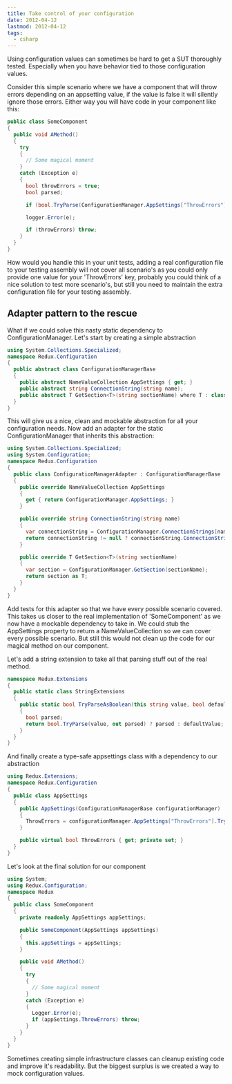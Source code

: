 ```yaml
---
title: Take control of your configuration
date: 2012-04-12
lastmod: 2012-04-12
tags:
  - csharp
---
```


Using configuration values can sometimes be hard to get a SUT thoroughly tested. Especially when you have behavior tied to those configuration values.

Consider this simple scenario where we have a component that will throw errors depending on an appsetting value, if the value is false it will silently ignore those errors. Either way you will have code in your component like this:

```csharp
public class SomeComponent
{
  public void AMethod()
  {
    try
    {
      // Some magical moment
    }
    catch (Exception e)
    {
      bool throwErrors = true;
      bool parsed;

      if (bool.TryParse(ConfigurationManager.AppSettings["ThrowErrors"], out parsed)) throwErrors = parsed;

      logger.Error(e);

      if (throwErrors) throw;
    }
  }
}
```

How would you handle this in your unit tests, adding a real configuration file to your testing assembly will not cover all scenario's as you could only provide one value for your 'ThrowErrors' key, probably you could think of a nice solution to test more scenario's, but still you need to maintain the extra configuration file for your testing assembly.

## Adapter pattern to the rescue

What if we could solve this nasty static dependency to ConfigurationManager. Let's start by creating a simple abstraction

```csharp
using System.Collections.Specialized;
namespace Redux.Configuration
{
  public abstract class ConfigurationManagerBase
  {
    public abstract NameValueCollection AppSettings { get; }
    public abstract string ConnectionString(string name);
    public abstract T GetSection<T>(string sectionName) where T : class;
  }
}
```

This will give us a nice, clean and mockable abstraction for all your configuration needs. Now add an adapter for the static ConfigurationManager that inherits this abstraction:

```csharp
using System.Collections.Specialized;
using System.Configuration;
namespace Redux.Configuration
{
  public class ConfigurationManagerAdapter : ConfigurationManagerBase
  {
    public override NameValueCollection AppSettings
    {
      get { return ConfigurationManager.AppSettings; }
    }

    public override string ConnectionString(string name)
    {
      var connectionString = ConfigurationManager.ConnectionStrings[name];
      return connectionString != null ? connectionString.ConnectionString : null;
    }

    public override T GetSection<T>(string sectionName)
    {
      var section = ConfigurationManager.GetSection(sectionName);
      return section as T;
    }
  }
}
```

Add tests for this adapter so that we have every possible scenario covered. This takes us closer to the real implementation of 'SomeComponent' as we now have a mockable dependency to take in. We could stub the AppSettings property to return a NameValueCollection so we can cover every possible scenario. But still this would not clean up the code for our magical method on our component.

Let's add a string extension to take all that parsing stuff out of the real method.

```csharp
namespace Redux.Extensions
{
  public static class StringExtensions
  {
    public static bool TryParseAsBoolean(this string value, bool defaultValue = false)
    {
      bool parsed;
      return bool.TryParse(value, out parsed) ? parsed : defaultValue;
    }
  }
}
```

And finally create a type-safe appsettings class with a dependency to our abstraction

```csharp
using Redux.Extensions;
namespace Redux.Configuration
{
  public class AppSettings
  {
    public AppSettings(ConfigurationManagerBase configurationManager)
    {
      ThrowErrors = configurationManager.AppSettings["ThrowErrors"].TryParseAsBoolean(true);
    }

    public virtual bool ThrowErrors { get; private set; }
  }
}
```

Let's look at the final solution for our component

```csharp
using System;
using Redux.Configuration;
namespace Redux
{
  public class SomeComponent
  {
    private readonly AppSettings appSettings;

    public SomeComponent(AppSettings appSettings)
    {
      this.appSettings = appSettings;
    }

    public void AMethod()
    {
      try
      {
        // Some magical moment
      }
      catch (Exception e)
      {
        Logger.Error(e);
        if (appSettings.ThrowErrors) throw;
      }
    }
  }
}
```

Sometimes creating simple infrastructure classes can cleanup existing code and improve it's readability. But the biggest surplus is we created a way to mock configuration values.
